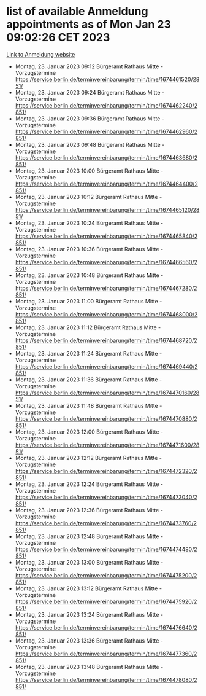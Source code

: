 # list of available Anmeldung appointments as of Mon Jan 23 09:02:26 CET 2023
[Link to Anmeldung website](https://service.berlin.de/terminvereinbarung/termin/tag.php?termin=0&anliegen[]=120686&dienstleisterlist=122210,122217,327316,122219,327312,122227,327314,122231,327346,122243,327348,122252,329742,122260,329745,122262,329748,122254,329751,122271,327278,122273,327274,122277,327276,330436,122280,327294,122282,327290,122284,327292,327539,122291,327270,122285,327266,122286,327264,122296,327268,150230,329760,122301,327282,122297,327286,122294,327284,122312,329763,122314,329775,122304,327330,122311,327334,122309,327332,122281,327352,122279,329772,122276,327324,122274,327326,122267,329766,122246,327318,122251,327320,122257,327322,122208,327298,122226,327300,121362,121364&herkunft=http%3A%2F%2Fservice.berlin.de%2Fdienstleistung%2F120686%2F)
- Montag, 23. Januar 2023 09:12 Bürgeramt Rathaus Mitte - Vorzugstermine https://service.berlin.de/terminvereinbarung/termin/time/1674461520/2851/
- Montag, 23. Januar 2023 09:24 Bürgeramt Rathaus Mitte - Vorzugstermine https://service.berlin.de/terminvereinbarung/termin/time/1674462240/2851/
- Montag, 23. Januar 2023 09:36 Bürgeramt Rathaus Mitte - Vorzugstermine https://service.berlin.de/terminvereinbarung/termin/time/1674462960/2851/
- Montag, 23. Januar 2023 09:48 Bürgeramt Rathaus Mitte - Vorzugstermine https://service.berlin.de/terminvereinbarung/termin/time/1674463680/2851/
- Montag, 23. Januar 2023 10:00 Bürgeramt Rathaus Mitte - Vorzugstermine https://service.berlin.de/terminvereinbarung/termin/time/1674464400/2851/
- Montag, 23. Januar 2023 10:12 Bürgeramt Rathaus Mitte - Vorzugstermine https://service.berlin.de/terminvereinbarung/termin/time/1674465120/2851/
- Montag, 23. Januar 2023 10:24 Bürgeramt Rathaus Mitte - Vorzugstermine https://service.berlin.de/terminvereinbarung/termin/time/1674465840/2851/
- Montag, 23. Januar 2023 10:36 Bürgeramt Rathaus Mitte - Vorzugstermine https://service.berlin.de/terminvereinbarung/termin/time/1674466560/2851/
- Montag, 23. Januar 2023 10:48 Bürgeramt Rathaus Mitte - Vorzugstermine https://service.berlin.de/terminvereinbarung/termin/time/1674467280/2851/
- Montag, 23. Januar 2023 11:00 Bürgeramt Rathaus Mitte - Vorzugstermine https://service.berlin.de/terminvereinbarung/termin/time/1674468000/2851/
- Montag, 23. Januar 2023 11:12 Bürgeramt Rathaus Mitte - Vorzugstermine https://service.berlin.de/terminvereinbarung/termin/time/1674468720/2851/
- Montag, 23. Januar 2023 11:24 Bürgeramt Rathaus Mitte - Vorzugstermine https://service.berlin.de/terminvereinbarung/termin/time/1674469440/2851/
- Montag, 23. Januar 2023 11:36 Bürgeramt Rathaus Mitte - Vorzugstermine https://service.berlin.de/terminvereinbarung/termin/time/1674470160/2851/
- Montag, 23. Januar 2023 11:48 Bürgeramt Rathaus Mitte - Vorzugstermine https://service.berlin.de/terminvereinbarung/termin/time/1674470880/2851/
- Montag, 23. Januar 2023 12:00 Bürgeramt Rathaus Mitte - Vorzugstermine https://service.berlin.de/terminvereinbarung/termin/time/1674471600/2851/
- Montag, 23. Januar 2023 12:12 Bürgeramt Rathaus Mitte - Vorzugstermine https://service.berlin.de/terminvereinbarung/termin/time/1674472320/2851/
- Montag, 23. Januar 2023 12:24 Bürgeramt Rathaus Mitte - Vorzugstermine https://service.berlin.de/terminvereinbarung/termin/time/1674473040/2851/
- Montag, 23. Januar 2023 12:36 Bürgeramt Rathaus Mitte - Vorzugstermine https://service.berlin.de/terminvereinbarung/termin/time/1674473760/2851/
- Montag, 23. Januar 2023 12:48 Bürgeramt Rathaus Mitte - Vorzugstermine https://service.berlin.de/terminvereinbarung/termin/time/1674474480/2851/
- Montag, 23. Januar 2023 13:00 Bürgeramt Rathaus Mitte - Vorzugstermine https://service.berlin.de/terminvereinbarung/termin/time/1674475200/2851/
- Montag, 23. Januar 2023 13:12 Bürgeramt Rathaus Mitte - Vorzugstermine https://service.berlin.de/terminvereinbarung/termin/time/1674475920/2851/
- Montag, 23. Januar 2023 13:24 Bürgeramt Rathaus Mitte - Vorzugstermine https://service.berlin.de/terminvereinbarung/termin/time/1674476640/2851/
- Montag, 23. Januar 2023 13:36 Bürgeramt Rathaus Mitte - Vorzugstermine https://service.berlin.de/terminvereinbarung/termin/time/1674477360/2851/
- Montag, 23. Januar 2023 13:48 Bürgeramt Rathaus Mitte - Vorzugstermine https://service.berlin.de/terminvereinbarung/termin/time/1674478080/2851/
